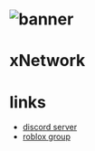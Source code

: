 # ![banner](https://i.vgy.me/ry0P1f.png) 
# xNetwork



# links
* [discord server](discord.gg/hospital)
* [roblox group](https://www.roblox.com/groups/5809933/Central-Medical-Institute#!/about)





